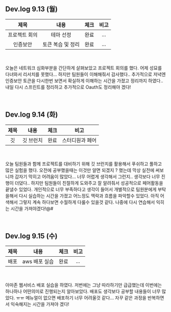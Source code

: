 ## Dev.log 9.13 (월)

  |제목|내용|체크|비고|
|:------:|:------:|:------:|:------:|
|프로젝트 회의|테마 선정|완료|...|
|인증보안|토큰 복습 및 정리|완료|...|

<br />

오늘은 네트워크 심화부분을 간단하게 살펴보았고 프로젝트 회의를 했다. 어제 성묘를 다녀와서 리서치를 못했다... 하지만 팀원들이 이해해줘서 감사했다.. 추가적으로 저녁엔 인증보안 토큰을 다시한번 보면서 확실하게 이해하는 시간을 가졌고 정리까지 하였다.. 내일 다시 스프린트를 정리하고 추가적으로 Oauth도 정리해야 겠다!

<br />

## Dev.log 9.14 (화)

  |제목|내용|체크|비고|
|:------:|:------:|:------:|:------:|
|깃|깃 브런치|완료|스터디원과 페어|


<br />

오늘 팀원들과 함께 프로젝트를 대비하기 위해 깃 브런치를 활용해서 푸쉬하고 풀하고 많은 실험을 했다. 오전에 공부했을때는 이것만 알면 되겠지 ? 했는데 막상 실전에 써보니까 갑자기 막히고 어려움이 많았다... 너무 어렵게 생각해서 그런지.. 생각보다 너무 진행이 더뎠다.. 하지만 팀원들이 친절하게 도와주고 잘 알려줘서 성공적으로 페어활동을 끝낼수 있었다. 개인적으로 너무 부족하다고 생각이 들어서 개별적으로 팀원분에게 부탁을해서 다시 실습하는 시간을 가졌고 어느정도 맥락과 흐름을 파악할수 있었다. 아직 어색해서 그렇지 계속 하다보면 수월하게 다룰수 있을것 같다. 나중에 다시 연습해서 익히는 시간을 가져야겠다!@#

<br />

## Dev.log 9.15 (수)

  |제목|내용|체크|비고|
|:------:|:------:|:------:|:------:|
|배포|aws 배포 실습|완료|...|


<br />

아마존 웹서비스 배포 실습을 하였다. 저번에는 그냥 따라하기만 급급했는데 이번에는 하나하나 어떤의미로 진행되는지 알아보았다. 배포도 생각보다 공부할 내용들이 너무 많았다. ㅠㅠ 메뉴얼이 없으면 배포하기 너무 어려울것 같다... 자꾸 같은 과정을 반복하면서 익숙해지는 시간을 가져야 겠다!
